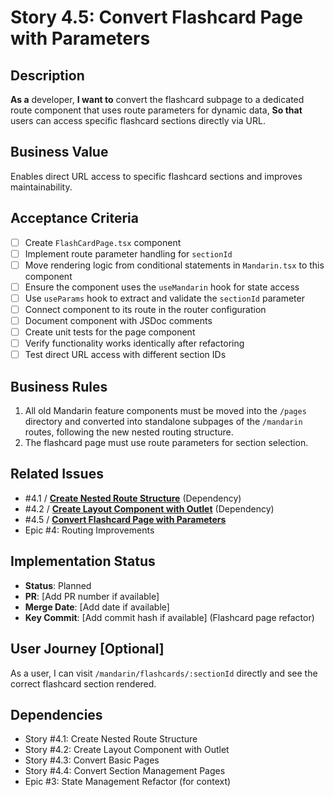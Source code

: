 # Story 4.5: Convert Flashcard Page with Parameters

## Description

**As a** developer,
**I want to** convert the flashcard subpage to a dedicated route component that uses route parameters for dynamic data,
**So that** users can access specific flashcard sections directly via URL.

## Business Value

Enables direct URL access to specific flashcard sections and improves maintainability.

## Acceptance Criteria

- [ ] Create `FlashCardPage.tsx` component
- [ ] Implement route parameter handling for `sectionId`
- [ ] Move rendering logic from conditional statements in `Mandarin.tsx` to this component
- [ ] Ensure the component uses the `useMandarin` hook for state access
- [ ] Use `useParams` hook to extract and validate the `sectionId` parameter
- [ ] Connect component to its route in the router configuration
- [ ] Document component with JSDoc comments
- [ ] Create unit tests for the page component
- [ ] Verify functionality works identically after refactoring
- [ ] Test direct URL access with different section IDs

## Business Rules

1. All old Mandarin feature components must be moved into the `/pages` directory and converted into standalone subpages of the `/mandarin` routes, following the new nested routing structure.
2. The flashcard page must use route parameters for section selection.

## Related Issues

- #4.1 / [**Create Nested Route Structure**](./story-4-1-create-nested-route-structure.md) (Dependency)
- #4.2 / [**Create Layout Component with Outlet**](./story-4-2-create-layout-component.md) (Dependency)
- #4.5 / [**Convert Flashcard Page with Parameters**](./story-4-5-convert-flashcard-page.md)
- Epic #4: Routing Improvements

## Implementation Status

- **Status**: Planned
- **PR**: [Add PR number if available]
- **Merge Date**: [Add date if available]
- **Key Commit**: [Add commit hash if available] (Flashcard page refactor)

## User Journey [Optional]

As a user, I can visit `/mandarin/flashcards/:sectionId` directly and see the correct flashcard section rendered.

## Dependencies

- Story #4.1: Create Nested Route Structure
- Story #4.2: Create Layout Component with Outlet
- Story #4.3: Convert Basic Pages
- Story #4.4: Convert Section Management Pages
- Epic #3: State Management Refactor (for context)
